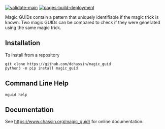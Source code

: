 [![validate-main](https://github.com/dchassin/magic_guid/actions/workflows/validate-main.yml/badge.svg?branch=main)](https://github.com/dchassin/magic_guid/actions/workflows/validate-main.yml)
[![pages-build-deployment](https://github.com/dchassin/magic_guid/actions/workflows/pages/pages-build-deployment/badge.svg)](https://github.com/dchassin/magic_guid/actions/workflows/pages/pages-build-deployment)

Magic GUIDs contain a pattern that uniquely identifiable if the magic trick is
known.  Two magic GUIDs can be compared to check if they were generated using the same magic trick.

Installation
------------

To install from a repository

~~~
git clone https://github.com/dchassin/magic_guid
python3 -m pip install magic_guid
~~~

Command Line Help
-----------------

~~~
mguid help
~~~

Documentation
-------------

See https://www.chassin.org/magic_guid/ for online documentation.
